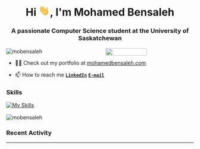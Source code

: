 <h1 align="center">Hi <img src="https://raw.githubusercontent.com/ABSphreak/ABSphreak/master/gifs/Hi.gif" width="30px">, I'm Mohamed Bensaleh</h1>
<h3 align="center">A passionate Computer Science student at the University of Saskatchewan</h3>
<img src="https://imgur.com/Z9n1y5S.gif" height=47% width=47% align="right">

<p align="left"> <img src="https://komarev.com/ghpvc/?username=mobensaleh&label=Profile%20views&color=0e75b6&style=flat" alt="mobensaleh" /> </p>

- 👨‍💻 Check out my portfolio at [mohamedbensaleh.com](https://www.mohamedbensaleh.com/)

- 📫 How to reach me **<code><a href="https://www.linkedin.com/in/mohamedbensaleh/">LinkedIn</a></code>** **<code>[E-mail](mailto:mohamed.bensaleh@usask.ca)</code>**

### Skills
[![My Skills](https://skillicons.dev/icons?i=git,html,idea,java,js,bash,c,css,sass,docker,linux,md,mongodb,nuxtjs,nodejs,expressjs,py,react,vue,flutter,dart,webpack,bootstrap,ts,vscode,fastapi,unity,openshift,supabase,jenkins,tensorflow,pytorch,celery&perline=7)](https://skillicons.dev)


<p><img align="center" src="https://github-readme-streak-stats.herokuapp.com/?user=mobensaleh&" alt="mobensaleh" /></p>

### Recent Activity

---
